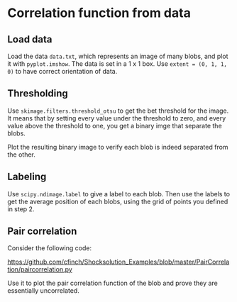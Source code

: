 # Correlation function from data

## Load data

Load the data `data.txt`, which represents an image of many blobs, and plot it with `pyplot.imshow`. The data is set in a 1 x 1 box.  Use `extent = (0, 1, 1, 0)` to have correct orientation of data.

## Thresholding

Use `skimage.filters.threshold_otsu` to get the bet threshold for the image. It means that by setting every value under the threshold to zero, and every value above the threshold to one, you get a binary imge that separate the blobs.

Plot the resulting binary image to verify each blob is indeed separated from the other.


## Labeling

Use `scipy.ndimage.label` to give a label to each blob. Then use the labels to get the average position of each blobs, using the grid of points you defined in step 2.

## Pair correlation

Consider the following code:

https://github.com/cfinch/Shocksolution_Examples/blob/master/PairCorrelation/paircorrelation.py

Use it to plot the pair correlation function of the blob and prove they are essentially uncorrelated.